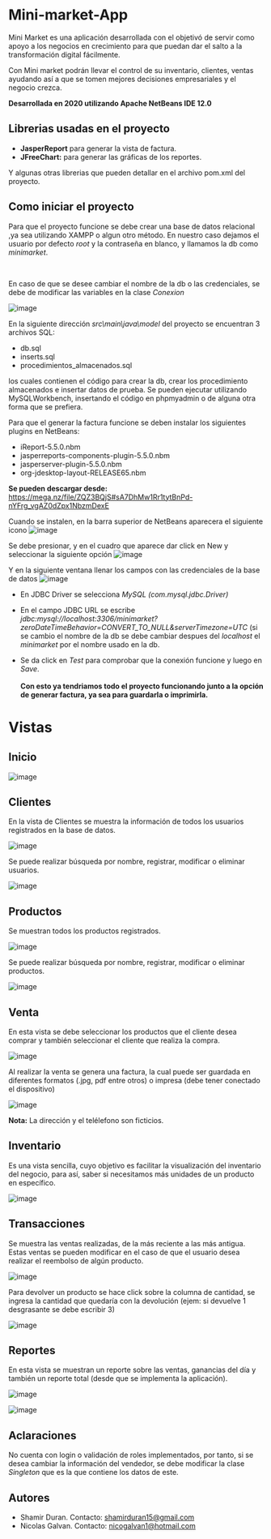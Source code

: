 # Mini-market-App

Mini Market es una aplicación desarrollada con el objetivó
de servir como apoyo a los negocios en crecimiento para que
puedan dar el salto a la transformación digital fácilmente.

Con Mini market podrán llevar el control de su inventario, clientes,
ventas ayudando así a que se tomen mejores decisiones empresariales
y el negocio crezca.

**Desarrollada en 2020 utilizando Apache NetBeans IDE 12.0**

## Librerias usadas en el proyecto
* **JasperReport** para generar la vista de factura.
* **JFreeChart:** para generar las gráficas de los reportes.

Y algunas otras librerias que pueden detallar en el archivo pom.xml del proyecto.

## Como iniciar el proyecto

Para que el proyecto funcione se debe crear una base de datos relacional ,ya sea utilizando XAMPP o algun otro método. 
En nuestro caso dejamos el usuario por defecto *root* y la contraseña en blanco, y llamamos la db como *minimarket*.

<br>

En caso de que se desee cambiar el nombre de la db o las credenciales, se debe de modificar las variables en la clase *Conexion*

![image](https://user-images.githubusercontent.com/40668021/93540238-b5a14d80-f918-11ea-94eb-54cb26d476ab.png)

En la siguiente dirección *src\main\java\model* del proyecto se encuentran 3 archivos SQL:
* db.sql
* inserts.sql
* procedimientos_almacenados.sql

los cuales contienen el código para crear la db, crear los procedimiento almacenados e insertar datos de prueba. Se pueden ejecutar
utilizando MySQLWorkbench, insertando el código en phpmyadmin o de alguna otra forma que se prefiera.

Para que el generar la factura funcione se deben instalar los siguientes plugins en NetBeans:
* iReport-5.5.0.nbm
* jasperreports-components-plugin-5.5.0.nbm
* jasperserver-plugin-5.5.0.nbm
* org-jdesktop-layout-RELEASE65.nbm

**Se pueden descargar desde:** https://mega.nz/file/ZQZ3BQjS#sA7DhMw1Rr1tytBnPd-nYFrg_vgAZ0dZpx1NbzmDexE

Cuando se instalen, en la barra superior de NetBeans aparecera el siguiente icono
![image](https://user-images.githubusercontent.com/40668021/93542006-9527c200-f91d-11ea-96bb-7978c248f7ed.png)

Se debe presionar, y en el cuadro que aparece dar click en New y seleccionar la siguiente opción
![image](https://user-images.githubusercontent.com/40668021/93542187-f8b1ef80-f91d-11ea-91aa-d29835e6e823.png)

Y en la siguiente ventana llenar los campos con las credenciales de la base de datos
![image](https://user-images.githubusercontent.com/40668021/93542393-85f54400-f91e-11ea-9595-392b28d6602a.png)

* En JDBC Driver se selecciona *MySQL (com.mysql.jdbc.Driver)*

* En el campo JDBC URL se escribe *jdbc:mysql://localhost:3306/minimarket?zeroDateTimeBehavior=CONVERT_TO_NULL&serverTimezone=UTC* (si se cambio el nombre de la db
se debe cambiar despues del *localhost* el *minimarket* por el nombre usado en la db.

* Se da click en *Test* para comprobar que la conexión funcione y luego en *Save*.
<br><br>
**Con esto ya tendriamos todo el proyecto funcionando junto a la opción de generar factura, ya sea para guardarla o imprimirla.**

# Vistas

## Inicio
![image](https://user-images.githubusercontent.com/40668021/93691663-00080300-faae-11ea-95cd-06e6994d1b8f.png)

## Clientes
En la vista de Clientes se muestra la información de todos los usuarios registrados en la base de datos. 

![image](https://user-images.githubusercontent.com/40668021/93691701-dbf8f180-faae-11ea-9da0-a78530475e1e.png)

Se puede realizar búsqueda por nombre, registrar, modificar o eliminar usuarios.

![image](https://user-images.githubusercontent.com/40668021/93691714-09459f80-faaf-11ea-8aa5-97606dc65e1b.png)

## Productos
Se muestran todos los productos registrados.

![image](https://user-images.githubusercontent.com/40668021/93691718-224e5080-faaf-11ea-8bd0-db92ed9d5408.png)


Se puede realizar búsqueda por nombre, registrar, modificar o eliminar productos.

![image](https://user-images.githubusercontent.com/40668021/93691752-79ecbc00-faaf-11ea-8727-44d425d39879.png)

## Venta
En esta vista se debe seleccionar los productos que el cliente desea comprar y también seleccionar el cliente que realiza la compra.

![image](https://user-images.githubusercontent.com/40668021/93691754-7d804300-faaf-11ea-9ecb-d26d800a9957.png)

Al realizar la venta se genera una factura, la cual puede ser guardada en diferentes formatos (.jpg, pdf entre otros) o impresa (debe tener conectado el dispositivo)

![image](https://user-images.githubusercontent.com/40668021/93691780-ca641980-faaf-11ea-9d8f-b8f9d8cfce34.png)

**Nota:** La dirección y el telélefono son ficticios.

## Inventario
Es una vista sencilla, cuyo objetivo es facilitar la visualización del inventario del negocio, para así, saber si necesitamos más unidades de un producto en específico.

![image](https://user-images.githubusercontent.com/40668021/93691791-fed7d580-faaf-11ea-8303-cd1288ac9fae.png)

## Transacciones
Se muestra las ventas realizadas, de la más reciente a las más antigua. Estas ventas se pueden modificar en el caso de que el
usuario desea realizar el reembolso de algún producto.

![image](https://user-images.githubusercontent.com/40668021/93691803-2c248380-fab0-11ea-8785-2f1fbef68297.png)

 Para devolver un producto se hace click sobre la columna de cantidad, se ingresa la cantidad que quedaría con la devolución (ejem: si devuelve 1 desgrasante se debe escribir 3) 

![image](https://user-images.githubusercontent.com/40668021/93691807-30e93780-fab0-11ea-9210-cd6fb2ff7014.png)

## Reportes

En esta vista se muestran un reporte sobre las ventas, ganancias del día y también un reporte total (desde que se implementa la aplicación).

![image](https://user-images.githubusercontent.com/40668021/93691832-989f8280-fab0-11ea-9c9a-a3e6d3714351.png)

![image](https://user-images.githubusercontent.com/40668021/93691834-99d0af80-fab0-11ea-9291-dd2c277546ae.png)

## Aclaraciones
No cuenta con login o validación de roles implementados, por tanto, si se desea cambiar la información del vendedor, se debe modificar la clase *Singleton* que es la que
contiene los datos de este.

## Autores

- Shamir Duran.   Contacto: shamirduran15@gmail.com
- Nicolas Galvan. Contacto: nicogalvan1@hotmail.com

